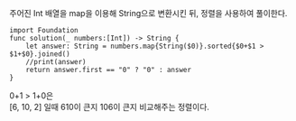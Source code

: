 주어진 Int 배열을 map을 이용해 String으로 변환시킨 뒤, 정렬을 사용하여 풀이한다.   
```
import Foundation
func solution(_ numbers:[Int]) -> String {
    let answer: String = numbers.map{String($0)}.sorted{$0+$1 > $1+$0}.joined()
    //print(answer)
    return answer.first == "0" ? "0" : answer
}
```
$0+$1 > $1+$0은   
[6, 10, 2] 일때 610이 큰지 106이 큰지 비교해주는 정렬이다.   
